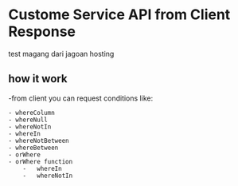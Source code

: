 # Custome Service API from Client Response
test magang dari jagoan hosting

## how it work
-from client
you can request conditions like:

    - whereColumn
    - whereNull
    - whereNotIn
    - whereIn
    - whereNotBetween
    - whereBetween
    - orWhere 
    - orWhere function
        -   whereIn
        -   whereNotIn
